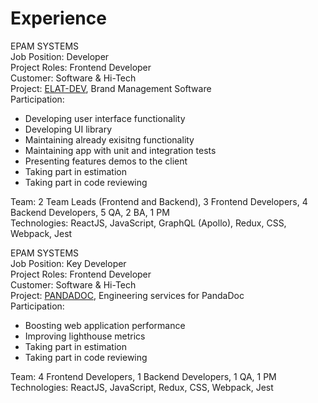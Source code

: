 # Experience

EPAM SYSTEMS \
Job Position: Developer \
Project Roles: Frontend Developer \
Customer: Software & Hi-Tech \
Project: [ELAT-DEV](https://brandgility.com/), Brand Management Software \
Participation:
 * Developing user interface functionality
 * Developing UI library
 * Maintaining already exisitng functionality
 * Maintaining app with unit and integration tests
 * Presenting features demos to the client
 * Taking part in estimation
 * Taking part in code reviewing 

Team: 2 Team Leads (Frontend and Backend), 3 Frontend Developers, 4 Backend Developers, 5 QA, 2 BA, 1 PM \
Technologies: ReactJS, JavaScript, GraphQL (Apollo), Redux, CSS, Webpack, Jest


EPAM SYSTEMS \
Job Position: Key Developer \
Project Roles: Frontend Developer \
Customer: Software & Hi-Tech \
Project: [PANDADOC](https://www.pandadoc.com/), Engineering services for PandaDoc \
Participation: 
 * Boosting web application performance
 * Improving lighthouse metrics
 * Taking part in estimation
 * Taking part in code reviewing 
 
Team: 4 Frontend Developers, 1 Backend Developers, 1 QA, 1 PM \
Technologies: ReactJS, JavaScript, Redux, CSS, Webpack, Jest
